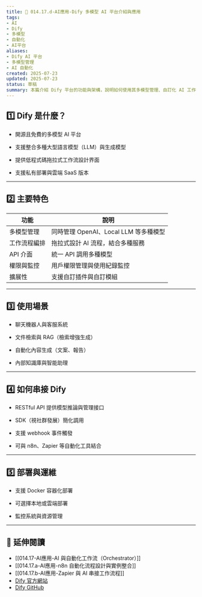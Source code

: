 ```yaml
---
title: 🔧 014.17.d-AI應用-Dify 多模型 AI 平台介紹與應用  
tags:
- AI
- Dify
- 多模型
- 自動化
- AI平台  
aliases:
- Dify AI 平台 
- 多模型管理
- AI 自動化  
created: 2025-07-23  
updated: 2025-07-23  
status: 草稿  
summary: 本篇介紹 Dify 平台的功能與架構，說明如何使用其多模型管理、自訂化 AI 工作流程，以及結合自動化工具打造智能應用的實務方式。
---
```


## 1️⃣ Dify 是什麼？

- 開源且免費的多模型 AI 平台

- 支援整合多種大型語言模型（LLM）與生成模型

- 提供低程式碼拖拉式工作流設計界面

- 支援私有部署與雲端 SaaS 版本

---
## 2️⃣ 主要特色

|功能|說明|
|---|---|
|多模型管理|同時管理 OpenAI、Local LLM 等多種模型|
|工作流程編排|拖拉式設計 AI 流程，結合多種服務|
|API 介面|統一 API 調用多種模型|
|權限與監控|用戶權限管理與使用紀錄監控|
|擴展性|支援自訂插件與自訂模組|

---
## 3️⃣ 使用場景

- 聊天機器人與客服系統

- 文件檢索與 RAG（檢索增強生成）

- 自動化內容生成（文案、報告）

- 內部知識庫與智能助理

---
## 4️⃣ 如何串接 Dify

- RESTful API 提供模型推論與管理接口

- SDK（視社群發展）簡化調用

- 支援 webhook 事件觸發

- 可與 n8n、Zapier 等自動化工具結合

---
## 5️⃣ 部署與運維

- 支援 Docker 容器化部署

- 可選擇本地或雲端部署

- 監控系統與資源管理

---

## 🔗 延伸閱讀

- [[014.17-AI應用-AI 與自動化工作流（Orchestrator）]]
- [[014.17.a-AI應用-n8n 自動化流程設計與實例整合]]
- [[014.17.b-AI應用-Zapier 與 AI 串接工作流程]]
- [Dify 官方網站](https://dify.ai/)
- [Dify GitHub](https://github.com/dify-ai)